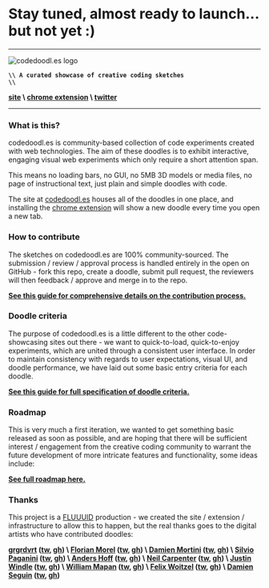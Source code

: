 # Stay tuned, almost ready to launch... but not yet :)

___

![codedoodl.es logo](http://assets.codedoodl.es/readme_logo.png?1)

<code>**\\\\ A curated showcase of creative coding sketches \\\\**</code>

**[site](http://codedoodl.es) \\ [chrome extension](http://codedoodl.es) \\ [twitter](http://twitter.com/codedoodl_es)**

___

### What is this?

codedoodl.es is community-based collection of code experiments created with web technologies. The aim of these doodles is to exhibit interactive, engaging visual web experiments which only require a short attention span.

This means no loading bars, no GUI, no 5MB 3D models or media files, no page of instructional text, just plain and simple doodles with code.

The site at [codedoodl.es](http://codedoodl.es) houses all of the doodles in one place, and installing the [chrome extension](http://codedoodl.es) will show a new doodle every time you open a new tab.

### How to contribute

The sketches on codedoodl.es are 100% community-sourced. The submission / review / approval process is handled entirely in the open on GitHub - fork this repo, create a doodle, submit pull request, the reviewers will then feedback / approve and merge in to the repo.

**[See this guide for comprehensive details on the contribution process.](docs/contributing.md)**

### Doodle criteria

The purpose of codedoodl.es is a little different to the other code-showcasing sites out there - we want to quick-to-load, quick-to-enjoy experiments, which are united through a consistent user interface. In order to maintain consistency with regards to user expectations, visual UI, and doodle performance, we have laid out some basic entry criteria for each doodle.

**[See this guide for full specification of doodle criteria.](docs/criteria.md)**

### Roadmap

This is very much a first iteration, we wanted to get something basic released as soon as possible, and are hoping that there will be sufficient interest / engagement from the creative coding community to warrant the future development of more intricate features and functionality, some ideas include:

**[See full roadmap here.](docs/roadmap.md)**

### Thanks

This project is a [FLUUUID](http://FLUUU.ID) production - we created the site / extension / infrastructure to allow this to happen, but the real thanks goes to the digital artists who have contributed doodles:

**[grgrdvrt](http://www.grgrdvrt.com) ([tw](http://twitter.com/grgrdvrt), [gh](http://github.com/grgrdvrt)) \ [Florian Morel](http://ayamflow.fr) ([tw](http://twitter.com/ayamflow), [gh](http://github.com/ayamflow)) \ [Damien Mortini](http://damienmortini.me.uk) ([tw](http://twitter.com/dmmn_), [gh](http://github.com/dmmn)) \ [Silvio Paganini](http://s2paganini.com) ([tw](http://twitter.com/silviopaganini), [gh](http://github.com/silviopaganini)) \ [Anders Hoff](http://inconvergent.net) ([tw](http://twitter.com/inconvergent), [gh](http://github.com/inconvergent)) \ [Neil Carpenter](http://neilcarpenter.com) ([tw](http://twitter.com/neilcarpenter), [gh](http://github.com/neilcarpenter)) \ [Justin Windle](http://soulwire.co.uk) ([tw](http://twitter.com/soulwire), [gh](http://github.com/soulwire)) \ [William Mapan](http://wllmpn.com/) ([tw](http://twitter.com/williamapan), [gh](http://github.com/williamapan)) \ [Felix Woitzel](http://www.cake23.de) ([tw](http://twitter.com/Flexi23), [gh](http://github.com/Flexi23)) \ [Damien Seguin](http://dmnsgn.me/) ([tw](http://twitter.com/dmnsgn), [gh](http://github.com/dmnsgn))**